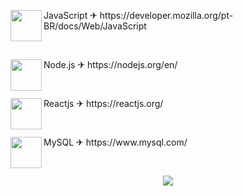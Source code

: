 <p><a href="https://developer.mozilla.org/pt-BR/docs/Web/JavaScript" target="_blank"></a><img src="https://github.com/adennyfernandesphp/imagens/blob/master/Logo/javascript.png" width="50" height="50" align="left">
JavaScript ✈ https://developer.mozilla.org/pt-BR/docs/Web/JavaScript</p><br>

<p><a href="https://nodejs.org/en/" target="_blank"></a><img src="https://github.com/adennyfernandesphp/imagens/blob/master/Logo/nodejs.png" width="50" height="50" align="left">
Node.js ✈ https://nodejs.org/en/</p><br>

<p><a href="https://reactjs.org/" target="_blank"></a><img src="https://github.com/adennyfernandesphp/imagens/blob/master/Logo/reactjs.png" width="50" height="50" align="left">
Reactjs ✈ https://reactjs.org/</p><br>

<p><a href="https://www.mysql.com/" target="_blank"></a><img src="https://github.com/adennyfernandesphp/imagens/blob/master/Logo/mysql.png" width="50" height="50" align="left">
MySQL ✈ https://www.mysql.com/</p><br>


<p align="center"><img src="https://github.com/adennyfernandesphp/imagens/blob/master/homem%20letra.gif"/></p>



